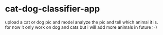 # cat-dog-classifier-app
upload a cat or dog pic and model analyze the pic and tell which animal it is. for now it only work on dog and cats but i will add more animals in future :-) 
